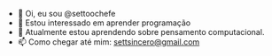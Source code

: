 - 👋 Oi, eu sou @settoochefe
- 👀 Estou interessado em aprender programação
- 🌱 Atualmente estou aprendendo sobre pensamento computacional.
- 📫 Como chegar até mim: settsincero@gmail.com 

<!---
settoochefe/settoochefe is a ✨ special ✨ repository because its `README.md` (this file) appears on your GitHub profile.
You can click the Preview link to take a look at your changes.
--->
